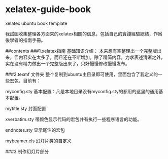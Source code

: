 xelatex-guide-book
==================

xelatex  ubuntu  book template




我試圖收集整理各方面來的xelatex相關的信息，包括自己的實踐經驗總結，作爲後學者的指南手冊。


##contents
###1.xelatex指南  基础知识介绍：
本来想有空整理出一个完整版出来，但内容实在太多了，而且还在不断增加。除了精简内容，力求表述清晰之外，实在没有精力做出一个完整版出来了，只好慢慢修改慢慢发布。


###2.texmf 文件夹 整个复制到ubuntu主目录即可使用，里面包含了我定义的一些宏包，目前有：

myconfig.sty
基本配置：凡是本地目录没有myconfig.sty的都用的这里的通用基本配置。

mytitle.sty
封面配置

xverbatim.sty
带颜色显示代码的宏包并有执行一些程序语言的功能。

endnotes.sty
显示尾注的宏包

mybeamer.cls
幻灯片类的自定义

###3.制作幻灯片部分

